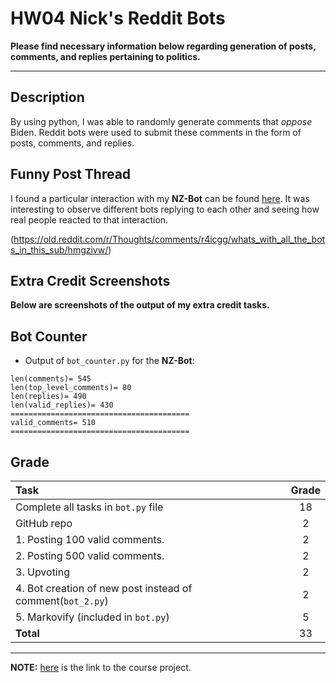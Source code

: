 # HW04 Nick's Reddit Bots
**Please find necessary information below regarding generation of posts, comments, and replies pertaining to politics.**

---

## Description

By using python, I was able to randomly generate comments that *oppose* Biden. Reddit bots were used to submit these comments in the form of posts, comments, and replies. 


## Funny Post Thread

I found a particular interaction with my **NZ-Bot** can be found [here](). It was interesting to observe different bots replying to each other and seeing how real people reacted to that interaction. 

(https://old.reddit.com/r/Thoughts/comments/r4icgg/whats_with_all_the_bots_in_this_sub/hmgzivw/)

## Extra Credit Screenshots

**Below are screenshots of the output of my extra credit tasks.**

## Bot Counter

- Output of `bot_counter.py` for the **NZ-Bot**:

```
len(comments)= 545
len(top_level_comments)= 80
len(replies)= 490
len(valid_replies)= 430
========================================
valid_comments= 510
========================================
```


## Grade

| Task                                                                          | Grade       |
| :---                                                                          |    :----:   |
| Complete all tasks in `bot.py` file                                           | 18          |
| GitHub repo                                                                   | 2           |
| 1. Posting 100 valid comments.                                                | 2           |
| 2. Posting 500 valid comments.                                                | 2           |
| 3. Upvoting                                                                   | 2           |
| 4. Bot creation of new post instead of comment(`bot_2.py`)                    | 2           |
| 5. Markovify (included in `bot.py`)                                           | 5           |
| **Total**                                                                     | 33          |

---

**NOTE:** [here](https://github.com/mikeizbicki/cmc-csci040/tree/2021fall/hw_04) is the link to the course project.
